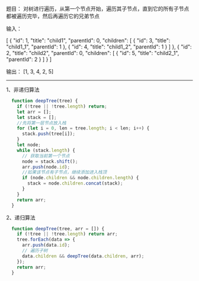 题目： 对树进行遍历，从第一个节点开始，遍历其子节点，直到它的所有子节点都被遍历完毕，然后再遍历它的兄弟节点

输入：

[
  {
    "id": 1,
    "title": "child1",
    "parentId": 0,
    "children": [
      {
        "id": 3,
        "title": "child1_1",
        "parentId": 1
      },
      {
        "id": 4,
        "title": "child1_2",
        "parentId": 1
      }
    ]
  },
  {
    "id": 2,
    "title": "child2",
    "parentId": 0,
    "children": [
      {
        "id": 5,
        "title": "child2_1",
        "parentId": 2
      }
    ]
  }
]

输出： [1, 3, 4, 2, 5]

---

1、非递归算法

```js
  function deepTree(tree) {
    if (!tree || !tree.length) return;
    let arr = [];
    let stack = [];
    //先将第一层节点放入栈
    for (let i = 0, len = tree.length; i < len; i++) {
      stack.push(tree[i]);
    }
    let node;
    while (stack.length) {
      // 获取当前第一个节点
      node = stack.shift();
      arr.push(node.id);
      //如果该节点有子节点，继续添加进入栈顶
      if (node.children && node.children.length) {
        stack = node.children.concat(stack);
      }
    }
    return arr;
  }
```


2、递归算法

```js
  function deepTree(tree, arr = []) {
    if (!tree || !tree.length) return arr;
    tree.forEach(data => {
      arr.push(data.id);
      // 遍历子树
      data.children && deepTree(data.children, arr);
    });
    return arr;
  }
```